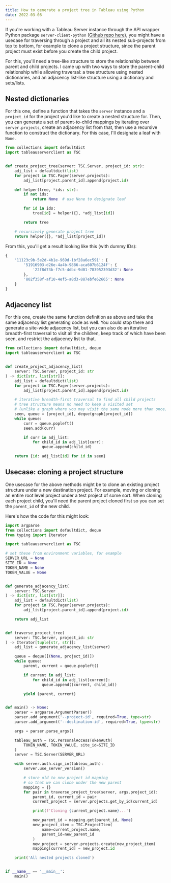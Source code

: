 ```yaml
---
title: How to generate a project tree in Tableau using Python
date: 2022-03-08
---
```


If you're working with a Tableau Server instance through the API wrapper Python package `server-client-python`
([Github repo here](https://github.com/tableau/server-client-python)),
you might have a usecase for traversing through a project and all its nested sub-projects from top to bottom,
for example to clone a project structure, since the parent project must exist before you create the child project.

For this, you'll need a tree-like structure to store the relationship between parent and child projects.
I came up with two ways to store the parent-child relationship while allowing traversal:
a tree structure using nested dictionaries, and an adjacency list-like structure using a dictionary and sets/lists.

## Nested dictionaries

For this one, define a function that takes the `server` instance and a `project_id` for the project
you'd like to create a nested structure for. Then, you can generate a set of parent-to-child mappings
by iterating over `server.projects`, create an adjacency list from that,
then use a recursive function to construct the dictionary.
For this case, I'll designate a leaf with `None`.

```python
from collections import defaultdict
import tableauserverclient as TSC


def create_project_tree(server: TSC.Server, project_id: str):
    adj_list = defaultdict(list)
    for project in TSC.Pager(server.projects):
        adj_list[project.parent_id].append(project.id)

    def helper(tree, *ids: str):
        if not ids:
            return None  # use None to designate leaf

        for id in ids:
            tree[id] = helper({}, *adj_list[id])

        return tree

    # recursively generate project tree
    return helper({}, *adj_list[project_id])
```

From this, you'll get a result looking like this (with dummy IDs):

```python
{
    '11123c9b-5e2d-4b1e-969d-1bf28a6ec591': {
        '51916903-d26e-4a4b-9886-aca607b6124f': {
            '22f8d73b-f7c5-4dbc-9d01-783952393d32': None
        },
        '802f358f-af10-4ef5-a8d3-887ebfe62665': None
    }
}
```

## Adjacency list

For this one, create the same function definition as above and take the same adjacency list generating code as well.
You could stop there and generate a site-wide adjacency list, but
you can also do an iterative breadth-first traversal to visit all the children,
keep track of which have been seen, and restrict the adjacency list to that.

```python
from collections import defaultdict, deque
import tableauserverclient as TSC


def create_project_adjacency_list(
    server: TSC.Server, project_id: str
) -> dict[str, list[str]]:
    adj_list = defaultdict(list)
    for project in TSC.Pager(server.projects):
        adj_list[project.parent_id].append(project.id)

    # iterative breadth-first traversal to find all child projects
    # tree structure means no need to keep a visited set
    # (unlike a graph where you may visit the same node more than once)
    seen, queue = [project_id], deque(graph[project_id])
    while queue:
        curr = queue.popleft()
        seen.add(curr)

        if curr in adj_list:
            for child_id in adj_list[curr]:
                queue.append(child_id)

    return {id: adj_list[id] for id in seen}
```

## Usecase: cloning a project structure

One usecase for the above methods might be to clone an existing project structure under a new destination project.
For example, moving or cloning an entire root level project under a test project of some sort. When cloning each project child,
you'll need the parent project cloned first so you can set the `parent_id` of the new child.

Here's how the code for this might look:

```python
import argparse
from collections import defaultdict, deque
from typing import Iterator

import tableauserverclient as TSC

# set these from environment variables, for example
SERVER_URL = None
SITE_ID = None
TOKEN_NAME = None
TOKEN_VALUE = None


def generate_adjacency_list(
    server: TSC.Server
) -> dict[str, list[str]]:
    adj_list = defaultdict(list)
    for project in TSC.Pager(server.projects):
        adj_list[project.parent_id].append(project.id)

    return adj_list


def traverse_project_tree(
    server: TSC.Server, project_id: str
) -> Iterator[tuple[str, str]]:
    adj_list = generate_adjacency_list(server)

    queue = deque([(None, project_id)])
    while queue:
        parent, current = queue.popleft()

        if current in adj_list:
            for child_id in adj_list[current]:
                queue.append((current, child_id))

        yield (parent, current)


def main() -> None:
    parser = argparse.ArgumentParser()
    parser.add_argument('--project-id', required=True, type=str)
    parser.add_argument('--destination-id', required=True, type=str)

    args = parser.parse_args()

    tableau_auth = TSC.PersonalAccessTokenAuth(
        TOKEN_NAME, TOKEN_VALUE, site_id=SITE_ID
    )
    server = TSC.Server(SERVER_URL)

    with server.auth.sign_in(tableau_auth):
        server.use_server_version()

        # store old to new project id mapping
        # so that we can clone under the new parent
        mapping = {}
        for pair in traverse_project_tree(server, args.project_id):
            parent_id, current_id = pair
            current_project = server.projects.get_by_id(current_id)

            print(f'Cloning {current_project.name}...')

            new_parent_id = mapping.get(parent_id, None)
            new_project_item = TSC.ProjectItem(
                name=current_project.name,
                parent_id=new_parent_id
            )
            new_project = server.projects.create(new_project_item)
            mapping[current_id] = new_project.id

    print('All nested projects cloned')


if __name__ == '__main__':
    main()
```
